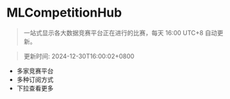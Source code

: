# MLCompetitionHub

> 一站式显示各大数据竞赛平台正在进行的比赛，每天 16:00 UTC+8 自动更新。
  
> 更新时间: 2024-12-30T16:00:02+0800 

* 多家竞赛平台
* 多种订阅方式
* 下拉查看更多